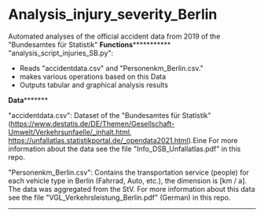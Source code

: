 # Analysis_injury_severity_Berlin

Automated analyses of the official accident data from 2019 of the "Bundesamtes für Statistik"
**************Functions*************************
"analysis_script_injuries_SB.py":
- Reads "accidentdata.csv" and "Personenkm_Berlin.csv."
- makes various operations based on this Data
- Outputs tabular and graphical analysis results

********************Data***************************

"accidentdata.csv": Dataset of the "Bundesamtes für Statistik"
(https://www.destatis.de/DE/Themen/Gesellschaft-Umwelt/Verkehrsunfaelle/_inhalt.html, https://unfallatlas.statistikportal.de/_opendata2021.html).Eine For more information about the data see the file "Info_DSB_Unfallatlas.pdf" in this repo.

"Personenkm_Berlin.csv": Contains the transportation service (people) for each vehicle type in Berlin (Fahrrad, Auto, etc.), the dimension is [km / a]. The data was aggregated from the StV. For more information about this data see the file "VGL_Verkehrsleistung_Berlin.pdf" (German) in this repo.
**************************************
